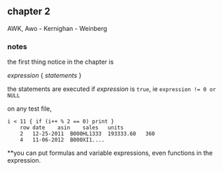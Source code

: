 ## chapter 2
AWK, Awo - Kernighan - Weinberg

### notes
the first thing notice in the chapter is

*expression*  { *statements* }

the statements are executed if *expression* is `true`, ie `expression != 0 or NULL`

on any test file, 

	i < 11 { if (i++ % 2 == 0) print }
		row	date	asin	sales	units
		2	12-25-2011	B000HL1333	193333.60	360	
		4	11-06-2012	B000XI1....

**you can put formulas and variable expressions, even functions in the expression.

